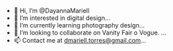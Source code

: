 - 👋 Hi, I’m @DayannaMariell
- 👀 I’m interested in digital design...
- 🌱 I’m currently learning  photography design...
- 💞️ I’m looking to collaborate on Vanity Fair o Vogue. ...
- 📫 Contact me at dmariell.torres@gmail.com...

<!---
DayannaMariell/DayannaMariell is a ✨ special ✨ repository because its `README.md` (this file) appears on your GitHub profile.
You can click the Preview link to take a look at your changes.
--->
